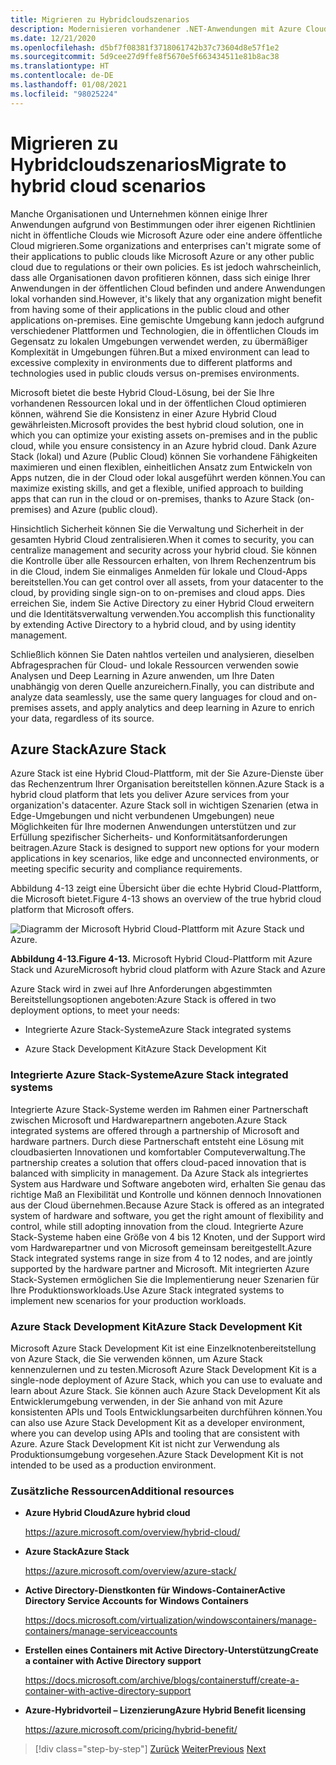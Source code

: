 ```yaml
---
title: Migrieren zu Hybridcloudszenarios
description: Modernisieren vorhandener .NET-Anwendungen mit Azure Cloud und Windows-Containern | Migrieren zu Hybridcloudszenarios
ms.date: 12/21/2020
ms.openlocfilehash: d5bf7f08381f3718061742b37c73604d8e57f1e2
ms.sourcegitcommit: 5d9cee27d9ffe8f5670e5f663434511e81b8ac38
ms.translationtype: HT
ms.contentlocale: de-DE
ms.lasthandoff: 01/08/2021
ms.locfileid: "98025224"
---
```

# <a name="migrate-to-hybrid-cloud-scenarios"></a><span data-ttu-id="947b8-103">Migrieren zu Hybridcloudszenarios</span><span class="sxs-lookup"><span data-stu-id="947b8-103">Migrate to hybrid cloud scenarios</span></span>

<span data-ttu-id="947b8-104">Manche Organisationen und Unternehmen können einige Ihrer Anwendungen aufgrund von Bestimmungen oder ihrer eigenen Richtlinien nicht in öffentliche Clouds wie Microsoft Azure oder eine andere öffentliche Cloud migrieren.</span><span class="sxs-lookup"><span data-stu-id="947b8-104">Some organizations and enterprises can't migrate some of their applications to public clouds like Microsoft Azure or any other public cloud due to regulations or their own policies.</span></span> <span data-ttu-id="947b8-105">Es ist jedoch wahrscheinlich, dass alle Organisationen davon profitieren können, dass sich einige Ihrer Anwendungen in der öffentlichen Cloud befinden und andere Anwendungen lokal vorhanden sind.</span><span class="sxs-lookup"><span data-stu-id="947b8-105">However, it's likely that any organization might benefit from having some of their applications in the public cloud and other applications on-premises.</span></span> <span data-ttu-id="947b8-106">Eine gemischte Umgebung kann jedoch aufgrund verschiedener Plattformen und Technologien, die in öffentlichen Clouds im Gegensatz zu lokalen Umgebungen verwendet werden, zu übermäßiger Komplexität in Umgebungen führen.</span><span class="sxs-lookup"><span data-stu-id="947b8-106">But a mixed environment can lead to excessive complexity in environments due to different platforms and technologies used in public clouds versus on-premises environments.</span></span>

<span data-ttu-id="947b8-107">Microsoft bietet die beste Hybrid Cloud-Lösung, bei der Sie Ihre vorhandenen Ressourcen lokal und in der öffentlichen Cloud optimieren können, während Sie die Konsistenz in einer Azure Hybrid Cloud gewährleisten.</span><span class="sxs-lookup"><span data-stu-id="947b8-107">Microsoft provides the best hybrid cloud solution, one in which you can optimize your existing assets on-premises and in the public cloud, while you ensure consistency in an Azure hybrid cloud.</span></span> <span data-ttu-id="947b8-108">Dank Azure Stack (lokal) und Azure (Public Cloud) können Sie vorhandene Fähigkeiten maximieren und einen flexiblen, einheitlichen Ansatz zum Entwickeln von Apps nutzen, die in der Cloud oder lokal ausgeführt werden können.</span><span class="sxs-lookup"><span data-stu-id="947b8-108">You can maximize existing skills, and get a flexible, unified approach to building apps that can run in the cloud or on-premises, thanks to Azure Stack (on-premises) and Azure (public cloud).</span></span>

<span data-ttu-id="947b8-109">Hinsichtlich Sicherheit können Sie die Verwaltung und Sicherheit in der gesamten Hybrid Cloud zentralisieren.</span><span class="sxs-lookup"><span data-stu-id="947b8-109">When it comes to security, you can centralize management and security across your hybrid cloud.</span></span> <span data-ttu-id="947b8-110">Sie können die Kontrolle über alle Ressourcen erhalten, von Ihrem Rechenzentrum bis in die Cloud, indem Sie einmaliges Anmelden für lokale und Cloud-Apps bereitstellen.</span><span class="sxs-lookup"><span data-stu-id="947b8-110">You can get control over all assets, from your datacenter to the cloud, by providing single sign-on to on-premises and cloud apps.</span></span> <span data-ttu-id="947b8-111">Dies erreichen Sie, indem Sie Active Directory zu einer Hybrid Cloud erweitern und die Identitätsverwaltung verwenden.</span><span class="sxs-lookup"><span data-stu-id="947b8-111">You accomplish this functionality by extending Active Directory to a hybrid cloud, and by using identity management.</span></span>

<span data-ttu-id="947b8-112">Schließlich können Sie Daten nahtlos verteilen und analysieren, dieselben Abfragesprachen für Cloud- und lokale Ressourcen verwenden sowie Analysen und Deep Learning in Azure anwenden, um Ihre Daten unabhängig von deren Quelle anzureichern.</span><span class="sxs-lookup"><span data-stu-id="947b8-112">Finally, you can distribute and analyze data seamlessly, use the same query languages for cloud and on-premises assets, and apply analytics and deep learning in Azure to enrich your data, regardless of its source.</span></span>

## <a name="azure-stack"></a><span data-ttu-id="947b8-113">Azure Stack</span><span class="sxs-lookup"><span data-stu-id="947b8-113">Azure Stack</span></span>

<span data-ttu-id="947b8-114">Azure Stack ist eine Hybrid Cloud-Plattform, mit der Sie Azure-Dienste über das Rechenzentrum Ihrer Organisation bereitstellen können.</span><span class="sxs-lookup"><span data-stu-id="947b8-114">Azure Stack is a hybrid cloud platform that lets you deliver Azure services from your organization's datacenter.</span></span> <span data-ttu-id="947b8-115">Azure Stack soll in wichtigen Szenarien (etwa in Edge-Umgebungen und nicht verbundenen Umgebungen) neue Möglichkeiten für Ihre modernen Anwendungen unterstützen und zur Erfüllung spezifischer Sicherheits- und Konformitätsanforderungen beitragen.</span><span class="sxs-lookup"><span data-stu-id="947b8-115">Azure Stack is designed to support new options for your modern applications in key scenarios, like edge and unconnected environments, or meeting specific security and compliance requirements.</span></span>

<span data-ttu-id="947b8-116">Abbildung 4-13 zeigt eine Übersicht über die echte Hybrid Cloud-Plattform, die Microsoft bietet.</span><span class="sxs-lookup"><span data-stu-id="947b8-116">Figure 4-13 shows an overview of the true hybrid cloud platform that Microsoft offers.</span></span>

![Diagramm der Microsoft Hybrid Cloud-Plattform mit Azure Stack und Azure.](./media/migrate-to-hybrid-cloud-scenarios/microsoft-hybrid-cloud-platform.png)

<span data-ttu-id="947b8-118">**Abbildung 4-13.**</span><span class="sxs-lookup"><span data-stu-id="947b8-118">**Figure 4-13.**</span></span> <span data-ttu-id="947b8-119">Microsoft Hybrid Cloud-Plattform mit Azure Stack und Azure</span><span class="sxs-lookup"><span data-stu-id="947b8-119">Microsoft hybrid cloud platform with Azure Stack and Azure</span></span>

<span data-ttu-id="947b8-120">Azure Stack wird in zwei auf Ihre Anforderungen abgestimmten Bereitstellungsoptionen angeboten:</span><span class="sxs-lookup"><span data-stu-id="947b8-120">Azure Stack is offered in two deployment options, to meet your needs:</span></span>

- <span data-ttu-id="947b8-121">Integrierte Azure Stack-Systeme</span><span class="sxs-lookup"><span data-stu-id="947b8-121">Azure Stack integrated systems</span></span>

- <span data-ttu-id="947b8-122">Azure Stack Development Kit</span><span class="sxs-lookup"><span data-stu-id="947b8-122">Azure Stack Development Kit</span></span>

### <a name="azure-stack-integrated-systems"></a><span data-ttu-id="947b8-123">Integrierte Azure Stack-Systeme</span><span class="sxs-lookup"><span data-stu-id="947b8-123">Azure Stack integrated systems</span></span>

<span data-ttu-id="947b8-124">Integrierte Azure Stack-Systeme werden im Rahmen einer Partnerschaft zwischen Microsoft und Hardwarepartnern angeboten.</span><span class="sxs-lookup"><span data-stu-id="947b8-124">Azure Stack integrated systems are offered through a partnership of Microsoft and hardware partners.</span></span> <span data-ttu-id="947b8-125">Durch diese Partnerschaft entsteht eine Lösung mit cloudbasierten Innovationen und komfortabler Computeverwaltung.</span><span class="sxs-lookup"><span data-stu-id="947b8-125">The partnership creates a solution that offers cloud-paced innovation that is balanced with simplicity in management.</span></span> <span data-ttu-id="947b8-126">Da Azure Stack als integriertes System aus Hardware und Software angeboten wird, erhalten Sie genau das richtige Maß an Flexibilität und Kontrolle und können dennoch Innovationen aus der Cloud übernehmen.</span><span class="sxs-lookup"><span data-stu-id="947b8-126">Because Azure Stack is offered as an integrated system of hardware and software, you get the right amount of flexibility and control, while still adopting innovation from the cloud.</span></span> <span data-ttu-id="947b8-127">Integrierte Azure Stack-Systeme haben eine Größe von 4 bis 12 Knoten, und der Support wird vom Hardwarepartner und von Microsoft gemeinsam bereitgestellt.</span><span class="sxs-lookup"><span data-stu-id="947b8-127">Azure Stack integrated systems range in size from 4 to 12 nodes, and are jointly supported by the hardware partner and Microsoft.</span></span> <span data-ttu-id="947b8-128">Mit integrierten Azure Stack-Systemen ermöglichen Sie die Implementierung neuer Szenarien für Ihre Produktionsworkloads.</span><span class="sxs-lookup"><span data-stu-id="947b8-128">Use Azure Stack integrated systems to implement new scenarios for your production workloads.</span></span>

### <a name="azure-stack-development-kit"></a><span data-ttu-id="947b8-129">Azure Stack Development Kit</span><span class="sxs-lookup"><span data-stu-id="947b8-129">Azure Stack Development Kit</span></span>

<span data-ttu-id="947b8-130">Microsoft Azure Stack Development Kit ist eine Einzelknotenbereitstellung von Azure Stack, die Sie verwenden können, um Azure Stack kennenzulernen und zu testen.</span><span class="sxs-lookup"><span data-stu-id="947b8-130">Microsoft Azure Stack Development Kit is a single-node deployment of Azure Stack, which you can use to evaluate and learn about Azure Stack.</span></span> <span data-ttu-id="947b8-131">Sie können auch Azure Stack Development Kit als Entwicklerumgebung verwenden, in der Sie anhand von mit Azure konsistenten APIs und Tools Entwicklungsarbeiten durchführen können.</span><span class="sxs-lookup"><span data-stu-id="947b8-131">You can also use Azure Stack Development Kit as a developer environment, where you can develop using APIs and tooling that are consistent with Azure.</span></span> <span data-ttu-id="947b8-132">Azure Stack Development Kit ist nicht zur Verwendung als Produktionsumgebung vorgesehen.</span><span class="sxs-lookup"><span data-stu-id="947b8-132">Azure Stack Development Kit is not intended to be used as a production environment.</span></span>

### <a name="additional-resources"></a><span data-ttu-id="947b8-133">Zusätzliche Ressourcen</span><span class="sxs-lookup"><span data-stu-id="947b8-133">Additional resources</span></span>

- <span data-ttu-id="947b8-134">**Azure Hybrid Cloud**</span><span class="sxs-lookup"><span data-stu-id="947b8-134">**Azure hybrid cloud**</span></span>

    <https://azure.microsoft.com/overview/hybrid-cloud/>

- <span data-ttu-id="947b8-135">**Azure Stack**</span><span class="sxs-lookup"><span data-stu-id="947b8-135">**Azure Stack**</span></span>

    <https://azure.microsoft.com/overview/azure-stack/>

- <span data-ttu-id="947b8-136">**Active Directory-Dienstkonten für Windows-Container**</span><span class="sxs-lookup"><span data-stu-id="947b8-136">**Active Directory Service Accounts for Windows Containers**</span></span>

    <https://docs.microsoft.com/virtualization/windowscontainers/manage-containers/manage-serviceaccounts>

- <span data-ttu-id="947b8-137">**Erstellen eines Containers mit Active Directory-Unterstützung**</span><span class="sxs-lookup"><span data-stu-id="947b8-137">**Create a container with Active Directory support**</span></span>

    <https://docs.microsoft.com/archive/blogs/containerstuff/create-a-container-with-active-directory-support>

- <span data-ttu-id="947b8-138">**Azure-Hybridvorteil – Lizenzierung**</span><span class="sxs-lookup"><span data-stu-id="947b8-138">**Azure Hybrid Benefit licensing**</span></span>

    <https://azure.microsoft.com/pricing/hybrid-benefit/>

>[!div class="step-by-step"]
><span data-ttu-id="947b8-139">[Zurück](life-cycle-ci-cd-pipelines-devops-tools.md)
>[Weiter](../walkthroughs-technical-get-started-overview.md)</span><span class="sxs-lookup"><span data-stu-id="947b8-139">[Previous](life-cycle-ci-cd-pipelines-devops-tools.md)
[Next](../walkthroughs-technical-get-started-overview.md)</span></span>
